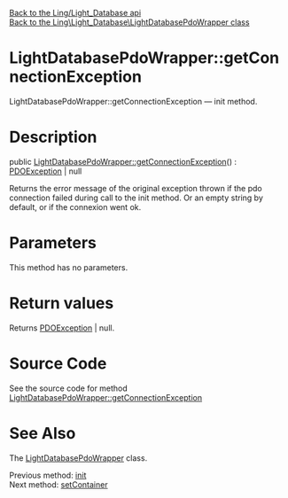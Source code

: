 [Back to the Ling/Light_Database api](https://github.com/lingtalfi/Light_Database/blob/master/doc/api/Ling/Light_Database.md)<br>
[Back to the Ling\Light_Database\LightDatabasePdoWrapper class](https://github.com/lingtalfi/Light_Database/blob/master/doc/api/Ling/Light_Database/LightDatabasePdoWrapper.md)


LightDatabasePdoWrapper::getConnectionException
================



LightDatabasePdoWrapper::getConnectionException — init method.




Description
================


public [LightDatabasePdoWrapper::getConnectionException](https://github.com/lingtalfi/Light_Database/blob/master/doc/api/Ling/Light_Database/LightDatabasePdoWrapper/getConnectionException.md)() : [PDOException](https://www.php.net/manual/en/class.pdoexception.php) | null




Returns the error message of the original exception thrown if the pdo connection failed during call to the
init method.
Or an empty string by default, or if the connexion went ok.




Parameters
================

This method has no parameters.


Return values
================

Returns [PDOException](https://www.php.net/manual/en/class.pdoexception.php) | null.








Source Code
===========
See the source code for method [LightDatabasePdoWrapper::getConnectionException](https://github.com/lingtalfi/Light_Database/blob/master/LightDatabasePdoWrapper.php#L156-L159)


See Also
================

The [LightDatabasePdoWrapper](https://github.com/lingtalfi/Light_Database/blob/master/doc/api/Ling/Light_Database/LightDatabasePdoWrapper.md) class.

Previous method: [init](https://github.com/lingtalfi/Light_Database/blob/master/doc/api/Ling/Light_Database/LightDatabasePdoWrapper/init.md)<br>Next method: [setContainer](https://github.com/lingtalfi/Light_Database/blob/master/doc/api/Ling/Light_Database/LightDatabasePdoWrapper/setContainer.md)<br>

